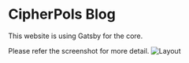 # CipherPols Blog
This website is using Gatsby for the core.

Please refer the screenshot for more detail.
![Layout](https://github.com/nguyenquangtin/cpblog/blob/master/layout.png)

